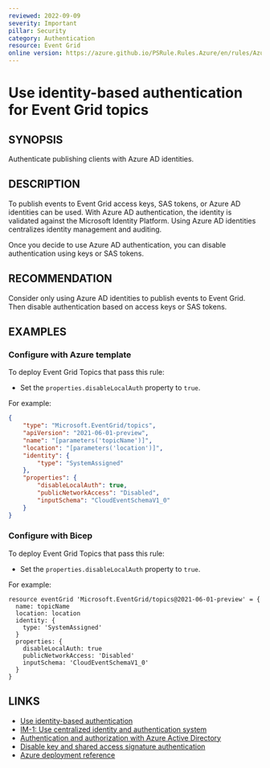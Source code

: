 ```yaml
---
reviewed: 2022-09-09
severity: Important
pillar: Security
category: Authentication
resource: Event Grid
online version: https://azure.github.io/PSRule.Rules.Azure/en/rules/Azure.EventGrid.DisableLocalAuth/
---
```


# Use identity-based authentication for Event Grid topics

## SYNOPSIS

Authenticate publishing clients with Azure AD identities.

## DESCRIPTION

To publish events to Event Grid access keys, SAS tokens, or Azure AD identities can be used.
With Azure AD authentication, the identity is validated against the Microsoft Identity Platform.
Using Azure AD identities centralizes identity management and auditing.

Once you decide to use Azure AD authentication, you can disable authentication using keys or SAS tokens.

## RECOMMENDATION

Consider only using Azure AD identities to publish events to Event Grid.
Then disable authentication based on access keys or SAS tokens.

## EXAMPLES

### Configure with Azure template

To deploy Event Grid Topics that pass this rule:

- Set the `properties.disableLocalAuth` property to `true`.

For example:

```json
{
    "type": "Microsoft.EventGrid/topics",
    "apiVersion": "2021-06-01-preview",
    "name": "[parameters('topicName')]",
    "location": "[parameters('location')]",
    "identity": {
        "type": "SystemAssigned"
    },
    "properties": {
        "disableLocalAuth": true,
        "publicNetworkAccess": "Disabled",
        "inputSchema": "CloudEventSchemaV1_0"
    }
}
```

### Configure with Bicep

To deploy Event Grid Topics that pass this rule:

- Set the `properties.disableLocalAuth` property to `true`.

For example:

```bicep
resource eventGrid 'Microsoft.EventGrid/topics@2021-06-01-preview' = {
  name: topicName
  location: location
  identity: {
    type: 'SystemAssigned'
  }
  properties: {
    disableLocalAuth: true
    publicNetworkAccess: 'Disabled'
    inputSchema: 'CloudEventSchemaV1_0'
  }
}
```

## LINKS

- [Use identity-based authentication](https://learn.microsoft.com/azure/architecture/framework/security/design-identity-authentication#use-identity-based-authentication)
- [IM-1: Use centralized identity and authentication system](https://docs.microsoft.com/security/benchmark/azure/security-controls-v3-identity-management#im-1-use-centralized-identity-and-authentication-system)
- [Authentication and authorization with Azure Active Directory](https://docs.microsoft.com/azure/event-grid/authenticate-with-active-directory)
- [Disable key and shared access signature authentication](https://docs.microsoft.com/azure/event-grid/authenticate-with-active-directory#disable-key-and-shared-access-signature-authentication)
- [Azure deployment reference](https://docs.microsoft.com/azure/templates/microsoft.eventgrid/topics)
